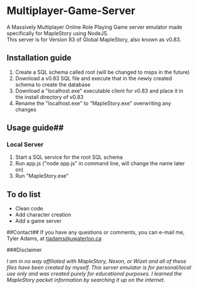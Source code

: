 Multiplayer-Game-Server
=======================

A Massively Multiplayer Online Role Playing Game server emulator made specifically for MapleStory using NodeJS.  
This server is for Version 83 of Global MapleStory, also known as v0.83.

## Installation guide ##
1. Create a SQL schema called root (will be changed to msps in the future)
2. Download a v0.83 SQL file and execute that in the newly created schema to create the database
3. Download a "localhost.exe" executable client for v0.83 and place it in the install directory of v0.83
4. Rename the "localhost.exe" to "MapleStory.exe" overwriting any changes

## Usage guide##
### Local Server ###
1. Start a SQL service for the root SQL schema
2. Run app.js ("node app.js" in command line, will change the name later on)
3. Run "MapleStory.exe"

## To do list ##
- Clean code
- Add character creation
- Add a game server

##Contact##
If you have any questions or comments, you can e-mail me, Tyler Adams, at tjadams@uwaterloo.ca

###Disclaimer 

*I am in no way affiliated with MapleStory, Nexon, or Wizet and all of these files have been created by myself.
This server emulator is for personal/local use only and was created purely for educational purposes. I learned the MapleStory packet information by searching it up on the internet.* 
